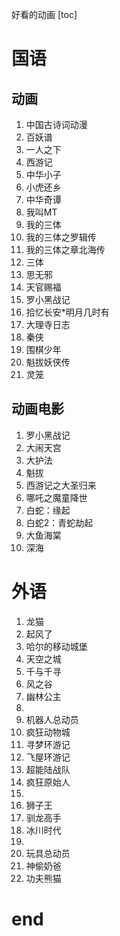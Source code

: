 好看的动画
[toc]

# 国语
## 动画
1. 中国古诗词动漫
2. 百妖谱
3. 一人之下
4. 西游记
5. 中华小子
6. 小虎还乡
7. 中华奇谭
8. 我叫MT
9.  我的三体
10. 我的三体之罗辑传
11. 我的三体之章北海传
12. 三体
13. 思无邪
14. 天官赐福
15. 罗小黑战记
16. 拾忆长安*明月几时有
17. 大理寺日志
18. 秦侠
19. 围棋少年
20. 魁拔妖侠传
21. 灵笼

## 动画电影
1. 罗小黑战记
2. 大闹天宫
3. 大护法
4. 魁拔
5. 西游记之大圣归来
6. 哪吒之魔童降世
7. 白蛇：缘起
8. 白蛇2：青蛇劫起
9. 大鱼海棠
10. 深海

# 外语
1. 龙猫
2. 起风了
3. 哈尔的移动城堡
4. 天空之城
5. 千与千寻
6. 风之谷
7. 幽林公主
8. 
9. 机器人总动员
10. 疯狂动物城
11. 寻梦环游记
12. 飞屋环游记
13. 超能陆战队
14. 疯狂原始人
15. 
16. 狮子王
17. 驯龙高手
18. 冰川时代
19. 
20. 玩具总动员
21. 神偷奶爸
22. 功夫熊猫


# end
